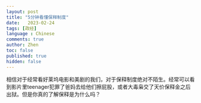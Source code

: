 ```yaml
---
layout: post
title: "5分钟看懂保释制度"
date:   2023-02-24
tags: [政经]
language : Chinese
comments: true
author: Zhen
toc: false
published: true
hidden: false
---
```

相信对于经常看好莱坞电影和美剧的我们，对于保释制度绝对不陌生。经常可以看到影片里teenager犯罪了爸妈去给他们擦屁股，或者大毒枭交了天价保释金之后出狱。但是你真的了解保释是为什么吗？<!-- more -->

<!--stackedit_data:
eyJoaXN0b3J5IjpbLTEyNDU2NTk5NzUsLTU1MTkwMDI1OSwxMj
I1OTI1ODc2LC0yNjUzNzY3OTgsLTMxNjg4NTY3XX0=
-->